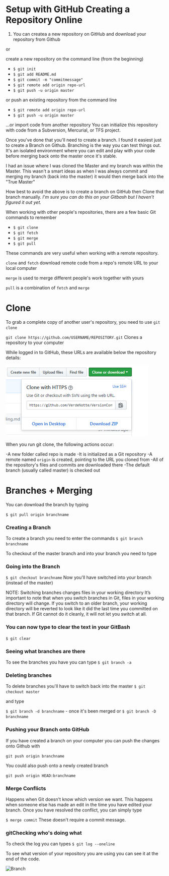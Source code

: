 # Setup with GitHub Creating a Repository Online

1) You can createa a new repository on GitHub and download your repository from Github

or

create a new repository on the command line (from the beginning)

- `$ git init`
- `$ git add README.md`
- `$ git commit -m "commitmessage" `
- `$ git remote add origin repo-url`
- `$ git push -u origin master`

or push an existing repository from the command line

- `$ git remote add origin repo-url`
- `$ git push -u origin master`

…or import code from another repository
You can initialize this repository with code from a Subversion, Mercurial, or TFS project.


Once you've done that you'll need to create a branch. I found it easiest just to create a Branch on Github. Branching is the way you can test things out. It's an isolated environment where you can edit and play with your code before merging back onto the master once it's stable.

I had an issue where I was cloned the Master and my branch was within the Master. This wasn't a smart ideas as when I was always commit and merging my branch (back into the master) it would then merge back into the "True Master"

How best to avoid the above is to create a branch on GitHub then Clone that branch manually. *I'm sure you can do this on your Gitbash but I haven't figured it out yet.*


When working with other people's repositories, there are a few basic Git commands to remember

- `$ git clone`
- `$ git fetch`
- `$ git merge`
- `$ git pull`

These commands are very useful when working with a remote repository.

 `clone` and `fetch` download remote code from a repo's remote URL to your local computer

 `merge` is used to merge different people's work together with yours

 `pull` is a combination of `fetch` and `merge`


# Clone
To grab a complete copy of another user's repository, you need to use `git clone`

`git clone https://github.com/USERNAME/REPOSITORY.git`
Clones a repository to your computer

While logged in to GitHub, these URLs are available below the repository details:

![Clone](https://github.com/VerdeNotte/VersionControl-Git-Github/blob/master/Clone.PNG "Clone URL")

When you run git clone, the following actions occur:

-A new folder called repo is made
-It is initialized as a Git repository
-A remote named `origin` is created, pointing to the URL you cloned from
-All of the repository's files and commits are downloaded there
-The default branch (usually called master) is checked out


# Branches + Merging 

You can download the branch by typing

`$ git pull origin branchname`

### Creating a Branch
To create a branch you need to enter the commands
`$ git branch branchname`

To checkout of the master branch and into your branch you need to type

### Going into the Branch

`$ git checkout branchname`
Now you'll have switched into your branch (instead of the master)

NOTE: Switching branches changes files in your working directory
It’s important to note that when you switch branches in Git, files in your working directory will change. If you switch to an older branch, your working directory will be reverted to look like it did the last time you committed on that branch. If Git cannot do it cleanly, it will not let you switch at all.

### You can now type to clear the text in your GitBash

`$ git clear`

### Seeing what branches are there

To see the branches you have you can type
`$ git branch -a`

### Deleting branches

To delete branches you'll have to switch back into the master
`$ git checkout master`

and type

`$ git branch -d branchname` - once it's been merged or
`$ git branch -D branchname`

### Pushing your Branch onto GitHub

If you have created a branch on your computer you can push the changes onto Github with

`git push origin branchname`

You could also push onto a newly created branch

`git push origin HEAD:branchname`



### Merge Conflicts ###
Happens when Git doesn't know which version we want. This happens when someone else has made an edit in the time you have edited your branch. Once you have resolved the conflict, you can simply type

`$ merge commit` These doesn't require a commit message.

### gitChecking who's doing what

To check the log you can types
`$ git log --oneline`

To see what version of your repository you are using you can see it at the end of the code.

![Branch](https://github.com/VerdeNotte/VersionControl-Git-Github/blob/master/Switching%20Branches.PNG"Branching")
